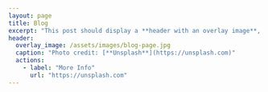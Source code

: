```yaml
---
layout: page
title: Blog
excerpt: "This post should display a **header with an overlay image**, if the theme supports it."
header:
  overlay_image: /assets/images/blog-page.jpg
  caption: "Photo credit: [**Unsplash**](https://unsplash.com)"
  actions:
    - label: "More Info"
      url: "https://unsplash.com"
---
```

